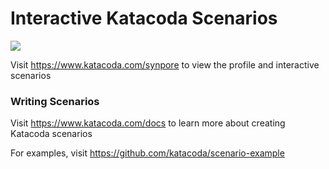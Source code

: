 # Interactive Katacoda Scenarios

[![](http://shields.katacoda.com/katacoda/synpore/count.svg)](https://www.katacoda.com/synpore "Get your profile on Katacoda.com")

Visit https://www.katacoda.com/synpore to view the profile and interactive scenarios

### Writing Scenarios
Visit https://www.katacoda.com/docs to learn more about creating Katacoda scenarios

For examples, visit https://github.com/katacoda/scenario-example
